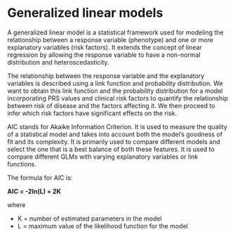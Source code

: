 # Generalized linear models

A generalized linear model is a statistical framework used for modeling the relationship between a response variable (phenotype) and one or more explanatory variables (risk factors). It extends the concept of linear regression by allowing the response variable to have a non-normal distribution and heteroscedasticity.&#x20;

The relationship between the response variable and the explanatory variables is described using a link function and probability distribution. We want to obtain this link function and the probability distribution for a model incorporating PRS values and clinical risk factors to quantify the relationship between risk of disease and the factors affecting it. We then proceed to infer which risk factors have significant effects on the risk.&#x20;

AIC stands for Akaike Information Criterion. It is used to measure the quality of a statistical model and takes into account both the model’s goodness of fit and its complexity. It is primarily used to compare different models and select the one that is a best balance of both these features. It is used to compare different GLMs with varying explanatory variables or link functions.&#x20;

The formula for AIC is:&#x20;

**AIC = -2ln(L) + 2K**

where

* K = number of estimated parameters in the model
* L = maximum value of the likelihood function for the model
